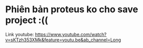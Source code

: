 # Phiên bản proteus ko cho save project :((
Link youtube: https://www.youtube.com/watch?v=sKTzh353XMk&feature=youtu.be&ab_channel=Long
